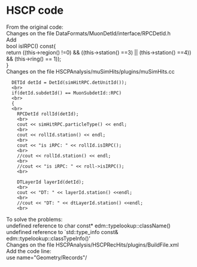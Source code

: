 # HSCP code

From the original code:
<br>
Changes on the file DataFormats/MuonDetId/interface/RPCDetId.h
<br>
Add
<br>
bool isIRPC() const{
<br>
     return ((this->region() !=0) && ((this->station() ==3) || (this->station() ==4)) && (this->ring() == 1));
     <br>
     }
<br>
Changes on the file HSCPAnalysis/muSimHits/plugins/muSimHits.cc
<br>
      
      DETId detId = DetId(simHitRPC.detUnitId());
      <br>
      if(detId.subdetId() == MuonSubdetId::RPC)
      <br>
      {
      <br>
        RPCDetId rollId(detId);
        <br>
        cout << simHitRPC.particleType() << endl;
        <br>
        cout << rollId.station() << endl;
        <br>
        cout << "is iRPC: " << rollId.isIRPC();
        <br>
        //cout << rollId.station() << endl;
        <br>
        //cout << "is iRPC: " << roll->isIRPC();
        <br>
        
        DTLayerId layerId(detId);
        <br>
        cout << "DT: " << layerId.station() <<endl;
        <br>
        //cout << "DT: " << dtLayerId.station() <<endl;
        <br>
To solve the problems:
<br>
undefined reference to char const* edm::typelookup::className<MuonGeometryRecord>()
<br>
undefined reference to `std::type_info const& edm::typelookup::classTypeInfo<MuonGeometryRecord>()'
<br>
Changes on the file HSCPAnalysis/HSCPRecHits/plugins/BuildFile.xml
  <br>
  Add the code line:
  <br>
  use name="Geometry/Records"/
